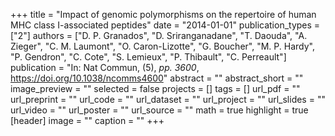 +++
title = "Impact of genomic polymorphisms on the repertoire of human MHC class I-associated peptides"
date = "2014-01-01"
publication_types = ["2"]
authors = ["D. P. Granados", "D. Sriranganadane", "T. Daouda", "A. Zieger", "C. M. Laumont", "O. Caron-Lizotte", "G. Boucher", "M. P. Hardy", "P. Gendron", "C. Cote", "S. Lemieux", "P. Thibault", "C. Perreault"]
publication = "In: Nat Commun, (5), _pp. 3600_, https://doi.org/10.1038/ncomms4600"
abstract = ""
abstract_short = ""
image_preview = ""
selected = false
projects = []
tags = []
url_pdf = ""
url_preprint = ""
url_code = ""
url_dataset = ""
url_project = ""
url_slides = ""
url_video = ""
url_poster = ""
url_source = ""
math = true
highlight = true
[header]
image = ""
caption = ""
+++
